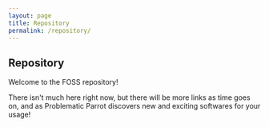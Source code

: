 ```yaml
---
layout: page
title: Repository
permalink: /repository/
---
```


## Repository

Welcome to the FOSS repository!

There isn't much here right now, but there will be more links
as time goes on, and as Problematic Parrot discovers new and
exciting softwares for your usage!
